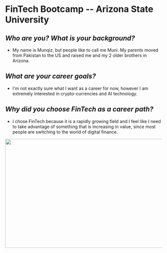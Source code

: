 # FinTech Bootcamp -- Arizona State University

## ***Who are you? What is your background?***

  * My name is Munqiz, but people like to call me Muni. My parents moved from Pakistan to the US and raised me and my 2 older brothers in Arizona.

## ***What are your career goals?***

  * I'm not exactly sure what I want as a career for now, however I am extremely interested in crypto-currencies and AI technology. 

## ***Why did you choose FinTech as a career path?***

  * I chose FinTech because it is a rapidly growing field and I feel like I need to take advantage of something that is increasing in value, since most people are switching to the world of digital finance.  

<p align="center">
  <img width="650" height="350" src="https://lordsandtemple.com/wp-content/uploads/2019/10/original_financial-technology-fintech.jpg">
</p>